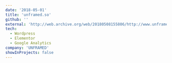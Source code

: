 ```yaml
---
date: '2018-05-01'
title: 'unframed.so'
github: ''
external: 'http://web.archive.org/web/20180508155806/http://www.unframed.so/'
tech:
  - Wordpress
  - Elementor
  - Google Analytics
company: 'UNFRAMED'
showInProjects: false
---
```

